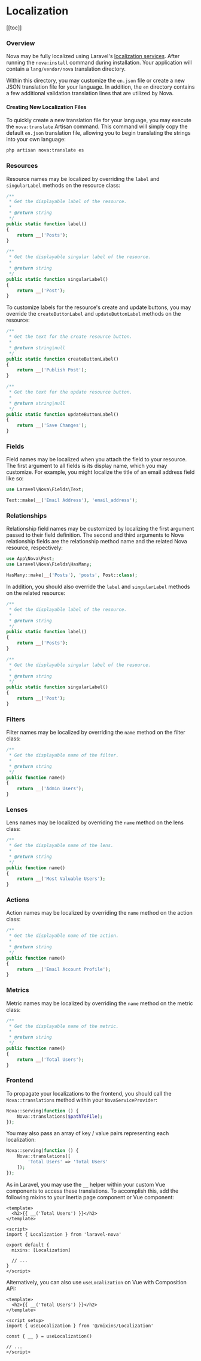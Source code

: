 # Localization

[[toc]]

### Overview

Nova may be fully localized using Laravel's [localization services](https://laravel.com/docs/localization). After running the `nova:install` command during installation. Your application will contain a `lang/vendor/nova` translation directory.

Within this directory, you may customize the `en.json` file or create a new JSON translation file for your language. In addition, the `en` directory contains a few additional validation translation lines that are utilized by Nova.

#### Creating New Localization Files

To quickly create a new translation file for your language, you may execute the `nova:translate` Artisan command. This command will simply copy the default `en.json` translation file, allowing you to begin translating the strings into your own language:

```bash
php artisan nova:translate es
```

### Resources

Resource names may be localized by overriding the `label` and `singularLabel` methods on the resource class:

```php
/**
 * Get the displayable label of the resource.
 *
 * @return string
 */
public static function label()
{
    return __('Posts');
}

/**
 * Get the displayable singular label of the resource.
 *
 * @return string
 */
public static function singularLabel()
{
    return __('Post');
}
```

To customize labels for the resource's create and update buttons, you may override the `createButtonLabel` and `updateButtonLabel` methods on the resource:

```php
/**
 * Get the text for the create resource button.
 *
 * @return string|null
 */
public static function createButtonLabel()
{
    return __('Publish Post');
}

/**
 * Get the text for the update resource button.
 *
 * @return string|null
 */
public static function updateButtonLabel()
{
    return __('Save Changes');
}
```

### Fields

Field names may be localized when you attach the field to your resource. The first argument to all fields is its display name, which you may customize. For example, you might localize the title of an email address field like so:

```php
use Laravel\Nova\Fields\Text;

Text::make(__('Email Address'), 'email_address');
```

### Relationships

Relationship field names may be customized by localizing the first argument passed to their field definition. The second and third arguments to Nova relationship fields are the relationship method name and the related Nova resource, respectively:

```php
use App\Nova\Post;
use Laravel\Nova\Fields\HasMany;

HasMany::make(__('Posts'), 'posts', Post::class);
```

In addition, you should also override the `label` and `singularLabel` methods on the related resource:

```php
/**
 * Get the displayable label of the resource.
 *
 * @return string
 */
public static function label()
{
    return __('Posts');
}

/**
 * Get the displayable singular label of the resource.
 *
 * @return string
 */
public static function singularLabel()
{
    return __('Post');
}
```

### Filters

Filter names may be localized by overriding the `name` method on the filter class:

```php
/**
 * Get the displayable name of the filter.
 *
 * @return string
 */
public function name()
{
    return __('Admin Users');
}
```

### Lenses

Lens names may be localized by overriding the `name` method on the lens class:

```php
/**
 * Get the displayable name of the lens.
 *
 * @return string
 */
public function name()
{
    return __('Most Valuable Users');
}
```

### Actions

Action names may be localized by overriding the `name` method on the action class:

```php
/**
 * Get the displayable name of the action.
 *
 * @return string
 */
public function name()
{
    return __('Email Account Profile');
}
```

### Metrics

Metric names may be localized by overriding the `name` method on the metric class:

```php
/**
 * Get the displayable name of the metric.
 *
 * @return string
 */
public function name()
{
    return __('Total Users');
}
```

### Frontend

To propagate your localizations to the frontend, you should call the `Nova::translations` method within your `NovaServiceProvider`:

```php
Nova::serving(function () {
    Nova::translations($pathToFile);
});
```

You may also pass an array of key / value pairs representing each localization:

```php
Nova::serving(function () {
    Nova::translations([
        'Total Users' => 'Total Users'
    ]);
});
```

As in Laravel, you may use the `__` helper within your custom Vue components to access these translations. To accomplish this, add the following mixins to your Inertia page component or Vue component:

```vue
<template>
  <h2>{{ __('Total Users') }}</h2>
</template>

<script>
import { Localization } from 'laravel-nova'

export default {
  mixins: [Localization]

  // ...
}
</script>
```

Alternatively, you can also use `useLocalization` on Vue with Composition API:

```vue
<template>
  <h2>{{ __('Total Users') }}</h2>
</template>

<script setup>
import { useLocalization } from '@/mixins/Localization'

const { __ } = useLocalization()

// ...
</script>
```


